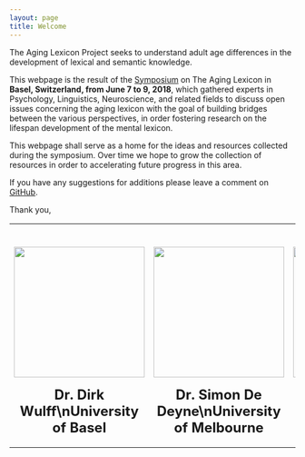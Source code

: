 ```yaml
---
layout: page
title: Welcome
---
```


The Aging Lexicon Project seeks to understand adult age differences in the development of lexical and semantic knowledge.

This webpage is the result of the [Symposium](https://aginglexicon.github.io/menu/symposium.html) on The Aging Lexicon in <b>Basel, Switzerland, from June 7 to 9, 2018</b>, which gathered experts in Psychology, Linguistics, Neuroscience, and related fields to discuss open issues concerning the aging lexicon with the goal of building bridges between the various perspectives, in order fostering research on the lifespan development of the mental lexicon. 

This webpage shall serve as a home for the ideas and resources collected during the symposium. Over time we hope to grow the collection of resources in order to accelerating future progress in this area.

If you have any suggestions for additions please leave a comment on [GitHub](https://github.com/aginglexicon/aginglexicon.github.io/issues/new).

Thank you,


<table class="tg"  style="cellspacing:0; cellpadding:0; border:none">
  <tr>
    <th>
  	  <p align="center"><br>
        <a href="www.dirkwulff.org"><img border="0" alt="" src="https://psychologie.unibas.ch/fileadmin/_processed_/5/e/csm_Dirk_Wulffwidesmall_b2037ee6a0.jpg?1516031838" height="230"></a><br>
        <p align="center">
          <font size = 5>Dr. Dirk Wulff\nUniversity of Basel</font>
        </p>
      </p>  
    </th>
    <th>
  	  <p align="center"><br>
        <a href="www.dirkwulff.org"><img border="0" alt="" src="https://ppw.kuleuven.be/apps/concat/simon/img/read.JPG" height="230"></a><br>
        <p align="center">
          <font size = 5>Dr. Simon De Deyne\nUniversity of Melbourne</font>
        </p>
      </p>  
    </th>
    <th>
  	  <p align="center"><br>
        <a href="www.dirkwulff.org"><img border="0" alt="" src="https://www.unibas.ch/dam/jcr:19a29fe8-56fa-4f80-9671-0b02f49db752/mata_rui_print.jpg" height="230"></a><br>
        <p align="center">
          <font size = 5>Prof. Rui Mata\nUniversity of Basel</font>
        </p>
      </p>  
    </th>   
